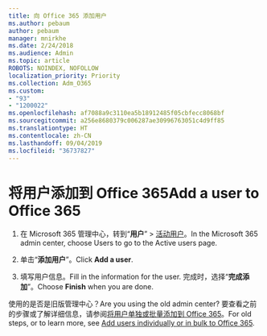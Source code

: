 ```yaml
---
title: 向 Office 365 添加用户
ms.author: pebaum
author: pebaum
manager: mnirkhe
ms.date: 2/24/2018
ms.audience: Admin
ms.topic: article
ROBOTS: NOINDEX, NOFOLLOW
localization_priority: Priority
ms.collection: Adm_O365
ms.custom:
- "93"
- "1200022"
ms.openlocfilehash: af7088a9c3110ea5b18912485f05cbfecc8068bf
ms.sourcegitcommit: a256e8680379c006287ae30996763051c4d9ff85
ms.translationtype: HT
ms.contentlocale: zh-CN
ms.lasthandoff: 09/04/2019
ms.locfileid: "36737827"
---
```

# <a name="add-a-user-to-office-365"></a><span data-ttu-id="8f604-102">将用户添加到 Office 365</span><span class="sxs-lookup"><span data-stu-id="8f604-102">Add a user to Office 365</span></span>

1. <span data-ttu-id="8f604-103">在 Microsoft 365 管理中心，转到“**用户**” >   [活动用户](https://admin.microsoft.com/Adminportal/Home?source=applauncher#/users)。</span><span class="sxs-lookup"><span data-stu-id="8f604-103">In the Microsoft 365 admin center, choose Users to go to the Active users page.</span></span>

2. <span data-ttu-id="8f604-104">单击“**添加用户**”。</span><span class="sxs-lookup"><span data-stu-id="8f604-104">Click **Add a user**.</span></span>

3. <span data-ttu-id="8f604-105">填写用户信息。</span><span class="sxs-lookup"><span data-stu-id="8f604-105">Fill in the information for the user.</span></span> <span data-ttu-id="8f604-106">完成时，选择“**完成添加**”。</span><span class="sxs-lookup"><span data-stu-id="8f604-106">Choose **Finish** when you are done.</span></span>

<span data-ttu-id="8f604-107">使用的是否是旧版管理中心？</span><span class="sxs-lookup"><span data-stu-id="8f604-107">Are you using the old admin center?</span></span> <span data-ttu-id="8f604-108">要查看之前的步骤或了解详细信息，请参阅[将用户单独或批量添加到 Office 365](https://docs.microsoft.com/office365/admin/add-users/add-users)。</span><span class="sxs-lookup"><span data-stu-id="8f604-108">For old steps, or to learn more, see [ Add users individually or in bulk to Office 365](https://docs.microsoft.com/office365/admin/add-users/add-users).</span></span>
  